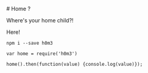 # Home ?

Where's your home child?!

Here!
```
npm i --save h0m3
```

```
var home = require('h0m3')

home().then(function(value) {console.log(value)});
```
